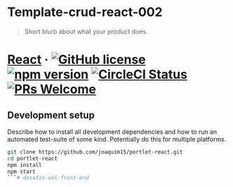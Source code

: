 # Template-crud-react-002

> Short blurb about what your product does.

# [React](https://reactjs.org/) &middot; [![GitHub license](https://img.shields.io/badge/license-MIT-blue.svg)](https://github.com/facebook/react/blob/master/LICENSE) [![npm version](https://img.shields.io/npm/v/react.svg?style=flat)](https://www.npmjs.com/package/react) [![CircleCI Status](https://circleci.com/gh/facebook/react.svg?style=shield&circle-token=:circle-token)](https://circleci.com/gh/facebook/react) [![PRs Welcome](https://img.shields.io/badge/PRs-welcome-brightgreen.svg)](https://reactjs.org/docs/how-to-contribute.html#your-first-pull-request)


## Development setup

Describe how to install all development dependencies and how to run an automated test-suite of some kind. Potentially do this for multiple platforms.

```sh
git clone https://github.com/joaquim15/portlet-react.git
cd portlet-react
npm install
npm start
```# desafio-uol-front-end
